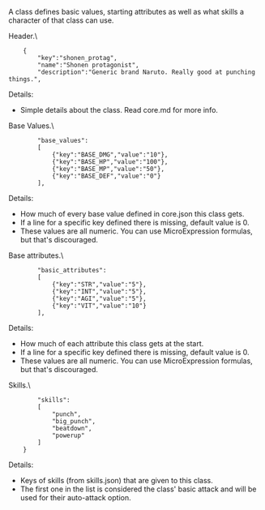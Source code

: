 A class defines basic values, starting attributes as well as what skills a character of that class can use.

Header.\
```
    {
        "key":"shonen_protag",
        "name":"Shonen protagonist",
        "description":"Generic brand Naruto. Really good at punching things.",
```
Details:
* Simple details about the class. Read core.md for more info.

Base Values.\
```
        "base_values":
        [   
            {"key":"BASE_DMG","value":"10"},
            {"key":"BASE_HP","value":"100"},
            {"key":"BASE_MP","value":"50"},
            {"key":"BASE_DEF","value":"0"}
        ],
```
Details:
* How much of every base value defined in core.json this class gets.
* If a line for a specific key defined there is missing, default value is 0.
* These values are all numeric. You can use MicroExpression formulas, but that's discouraged.

Base attributes.\
```
        "basic_attributes":
        [   
            {"key":"STR","value":"5"},
            {"key":"INT","value":"5"},
            {"key":"AGI","value":"5"},
            {"key":"VIT","value":"10"}
        ],
```
Details:
* How much of each attribute this class gets at the start.
* If a line for a specific key defined there is missing, default value is 0.
* These values are all numeric. You can use MicroExpression formulas, but that's discouraged.

Skills.\
```
        "skills":
        [
            "punch",
            "big_punch",
            "beatdown",
            "powerup"
        ]
    }
```
Details:
* Keys of skills (from skills.json) that are given to this class.
* The first one in the list is considered the class' basic attack and will be used for their auto-attack option.